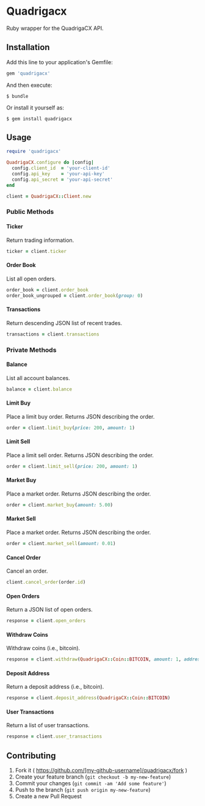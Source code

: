 # Quadrigacx

Ruby wrapper for the QuadrigaCX API.

## Installation

Add this line to your application's Gemfile:

```ruby
gem 'quadrigacx'
```

And then execute:

    $ bundle

Or install it yourself as:

    $ gem install quadrigacx

## Usage

```ruby
require 'quadrigacx'

QuadrigaCX.configure do |config|
  config.client_id  = 'your-client-id'
  config.api_key    = 'your-api-key'
  config.api_secret = 'your-api-secret'
end

client = QuadrigaCX::Client.new
```

### Public Methods

#### Ticker

Return trading information.

```ruby
ticker = client.ticker
```

#### Order Book

List all open orders.

```ruby
order_book = client.order_book
order_book_ungrouped = client.order_book(group: 0)
```

#### Transactions

Return descending JSON list of recent trades.

```ruby
transactions = client.transactions
```

### Private Methods

#### Balance

List all account balances.

```ruby
balance = client.balance
```

#### Limit Buy

Place a limit buy order. Returns JSON describing the order.

```ruby
order = client.limit_buy(price: 200, amount: 1)
```

#### Limit Sell

Place a limit sell order. Returns JSON describing the order.

```ruby
order = client.limit_sell(price: 200, amount: 1)
```

#### Market Buy

Place a market order. Returns JSON describing the order.

```ruby
order = client.market_buy(amount: 5.00)
```

#### Market Sell

Place a market order. Returns JSON describing the order.

```ruby
order = client.market_sell(amount: 0.01)
```

#### Cancel Order

Cancel an order.

```ruby
client.cancel_order(order.id)
```

#### Open Orders

Return a JSON list of open orders.

```ruby
response = client.open_orders
```

#### Withdraw Coins

Withdraw coins (i.e., bitcoin).

```ruby
response = client.withdraw(QuadrigaCX::Coin::BITCOIN, amount: 1, address: '1FAs1ywa3pqS6S5mvypXjCtHAzwCkymNUX')
```

#### Deposit Address

Return a deposit address (i.e., bitcoin).

```ruby
response = client.deposit_address(QuadrigaCX::Coin::BITCOIN)
```

#### User Transactions

Return a list of user transactions.

```ruby
response = client.user_transactions
```

## Contributing

1. Fork it ( https://github.com/[my-github-username]/quadrigacx/fork )
2. Create your feature branch (`git checkout -b my-new-feature`)
3. Commit your changes (`git commit -am 'Add some feature'`)
4. Push to the branch (`git push origin my-new-feature`)
5. Create a new Pull Request
